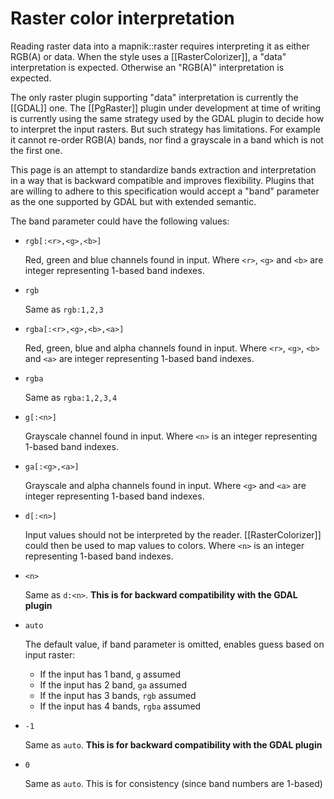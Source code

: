 # Raster color interpretation

Reading raster data into a mapnik::raster requires interpreting it as either RGB(A) or data.
When the style uses a [[RasterColorizer]], a "data" interpretation is expected.
Otherwise an "RGB(A)" interpretation is expected.

The only raster plugin supporting "data" interpretation is currently the [[GDAL]] one.
The [[PgRaster]] plugin under development at time of writing is currently using the same strategy used by the GDAL plugin to decide how to interpret the input rasters. But such strategy has limitations. For example it cannot re-order RGB(A) bands, nor find a grayscale in a band which is not the first one.

This page is an attempt to standardize bands extraction and interpretation in a way that is backward compatible and improves flexibility. Plugins that are willing to adhere to this specification would accept a "band" parameter as the one supported by GDAL but with extended semantic.

The band parameter could have the following values:

 - `rgb[:<r>,<g>,<b>]`

   Red, green and blue channels found in input.
   Where `<r>`, `<g>` and `<b>` are integer representing 1-based band indexes.

 - `rgb`

   Same as `rgb:1,2,3`

 - `rgba[:<r>,<g>,<b>,<a>]`

    Red, green, blue and alpha channels found in input.
    Where `<r>`, `<g>`, `<b>` and `<a>` are integer representing 1-based band indexes.

 - `rgba`

    Same as `rgba:1,2,3,4`

 - `g[:<n>]`

   Grayscale channel found in input.
   Where `<n>` is an integer representing 1-based band indexes.

 - `ga[:<g>,<a>]`

   Grayscale and alpha channels found in input.
   Where `<g>` and `<a>` are integer representing 1-based band indexes.

 - `d[:<n>]`

   Input values should not be interpreted by the reader.
   [[RasterColorizer]] could then be used to map values to colors.
   Where `<n>` is an integer representing 1-based band indexes.

 - `<n>`

   Same as `d:<n>`.
   **This is for backward compatibility with the GDAL plugin**

 - `auto`

   The default value, if band parameter is omitted, enables guess based on input raster:
   - If the input has 1 band, `g` assumed
   - If the input has 2 band, `ga` assumed
   - If the input has 3 bands, `rgb` assumed
   - If the input has 4 bands, `rgba` assumed

 - `-1`

   Same as `auto`.
   **This is for backward compatibility with the GDAL plugin**

 - `0`

   Same as `auto`.
   This is for consistency (since band numbers are 1-based)
